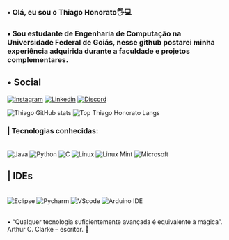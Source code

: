 ### • Olá, eu sou o Thiago Honorato🖐️💻
### • Sou estudante de Engenharia de Computação na Universidade Federal de Goiás, nesse github postarei minha experiência adquirida durante a faculdade e projetos complementares.

## • Social

[![Instagram](https://img.shields.io/badge/Instagram-E4405F?style=for-the-badge&logo=instagram&logoColor=white)](https://instagram.com/thiago_honorato_f?igshid=MzNlNGNkZWQ4Mg==)
[![Linkedin](https://img.shields.io/badge/LinkedIn-0077B5?style=for-the-badge&logo=linkedin&logoColor=white)](https://www.linkedin.com/in/thiago-honorato-ba9219255/)
[![Discord](https://img.shields.io/badge/Discord-7289DA?style=for-the-badge&logo=discord&logoColor=white)](https://discord.com/channels/@me)

![Thiago GitHub stats](https://github-readme-stats.vercel.app/api?username=ThiagoHF31&show_icons=true&theme=tokyonight)
![Top Thiago Honorato Langs](https://github-readme-stats.vercel.app/api/top-langs/?username=ThiagoHF31&hide_progress=true)

### | Tecnologias conhecidas: 
<div style="display: inline_block"><br>
    <img align="center" alt="Java" src="https://img.shields.io/badge/Java-ED8B00?style=for-the-badge&logo=openjdk&logoColor=white">
    <img align="center" alt="Python" src="https://img.shields.io/badge/Python-14354C?style=for-the-badge&logo=python&logoColor=white">
    <img align="center" alt="C" src="https://img.shields.io/badge/C-00599C?style=for-the-badge&logo=c&logoColor=white">
    <img align="center" alt="Linux" src="https://img.shields.io/badge/Linux-FCC624?style=for-the-badge&logo=linux&logoColor=black">
    <img align="center" alt="Linux Mint" src="https://img.shields.io/badge/Linux_Mint-87CF3E?style=for-the-badge&logo=linux-mint&logoColor=white">
    <img align="center" alt="Microsoft" src="https://img.shields.io/badge/Windows-0078D6?style=for-the-badge&logo=windows&logoColor=white">
</div>

## | IDEs

<div style="display: inline_block"><br>
    <img align="center" alt="Eclipse" src="https://img.shields.io/badge/Eclipse-2C2255?style=for-the-badge&logo=eclipse&logoColor=white">
    <img align="center" alt="Pycharm" src="https://img.shields.io/badge/PyCharm-000000.svg?&style=for-the-badge&logo=PyCharm&logoColor=whitee">
    <img align="center" alt="VScode" src="https://img.shields.io/badge/Visual_Studio_Code-0078D4?style=for-the-badge&logo=visual%20studio%20code&logoColor=white">
    <img align="center" alt="Arduino IDE" src="https://img.shields.io/badge/Arduino_IDE-00979D?style=for-the-badge&logo=arduino&logoColor=white">
</div><br/>

• “Qualquer tecnologia suficientemente avançada é equivalente à mágica”. Arthur C. Clarke – escritor. 🎩

